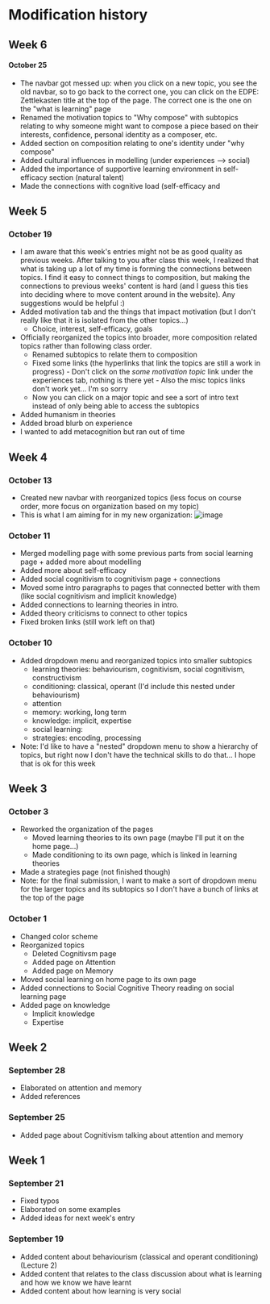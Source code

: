 # Modification history
## Week 6
#### October 25
- The navbar got messed up: when you click on a new topic, you see the old navbar, so to go back to the correct one, you can click on the EDPE: Zettlekasten title at the top of the page. The correct one is the one on the "what is learning" page
- Renamed the motivation topics to "Why compose" with subtopics relating to why someone might want to compose a piece based on their interests, confidence, personal identity as a composer, etc.
- Added section on composition relating to one's identity under "why compose"
- Added cultural influences in modelling (under experiences --> social)
- Added the importance of supportive learning environment in self-efficacy section (natural talent)
- Made the connections with cognitive load (self-efficacy and

  
## Week 5
### October 19
- I am aware that this week's entries might not be as good quality as previous weeks. After talking to you after class this week, I realized that what is taking up a lot of my time is forming the connections between topics. I find it easy to connect things to composition, but making the connections to previous weeks' content is hard (and I guess this ties into deciding where to move content around in the website). Any suggestions would be helpful :)
- Added motivation tab and the things that impact motivation (but I don't really like that it is isolated from the other topics...)
    - Choice, interest, self-efficacy, goals
- Officially reorganized the topics into broader, more composition related topics rather than following class order.
    - Renamed subtopics to relate them to composition
    - Fixed some links (the hyperlinks that link the topics are still a work in progress)
          - Don't click on the *some motivation topic* link under the experiences tab, nothing is there yet
          - Also the misc topics links don't work yet... I'm so sorry
    - Now you can click on a major topic and see a sort of intro text instead of only being able to access the subtopics
- Added humanism in theories
- Added broad blurb on experience
- I wanted to add metacognition but ran out of time
  

## Week 4
### October 13
- Created new navbar with reorganized topics (less focus on course order, more focus on organization based on my topic)
- This is what I am aiming for in my new organization:
![image](https://github.com/etomiuk/Zettlekasten/assets/74218835/05a14ef6-6279-400d-84f6-632b7fbee2bf)

### October 11
- Merged modelling page with some previous parts from social learning page + added more about modelling
- Added more about self-efficacy
- Added social cognitivism to cognitivism page + connections
- Moved some intro paragraphs to pages that connected better with them (like social cognitivism and implicit knowledge)
- Added connections to learning theories in intro.
- Added theory criticisms to connect to other topics
- Fixed broken links (still work left on that)
### October 10
- Added dropdown menu and reorganized topics into smaller subtopics
  - learning theories: behaviourism, cognitivism, social cognitivism, constructivism
  - conditioning: classical, operant (I'd include this nested under behaviourism)
  - attention
  - memory: working, long term
  - knowledge: implicit, expertise
  - social learning:
  - strategies: encoding, processing
- Note: I'd like to have a "nested" dropdown menu to show a hierarchy of topics, but right now I don't have the technical skills to do that... I hope that is ok for this week
## Week 3
### October 3
- Reworked the organization of the pages
  - Moved learning theories to its own page (maybe I'll put it on the home page...)
  - Made conditioning to its own page, which is linked in learning theories
- Made a strategies page (not finished though)
- Note: for the final submission, I want to make a sort of dropdown menu for the larger topics and its subtopics so I don't have a bunch of links at the top of the page
### October 1
- Changed color scheme
- Reorganized topics
  - Deleted Cognitivsm page
  - Added page on Attention
  - Added page on Memory
- Moved social learning on home page to its own page
- Added connections to Social Cognitive Theory reading on social learning page
- Added page on knowledge
  - Implicit knowledge
  - Expertise
## Week 2
### September 28
- Elaborated on attention and memory
- Added references
### September 25
- Added page about Cognitivism talking about attention and memory
## Week 1
### September 21
- Fixed typos
- Elaborated on some examples
- Added ideas for next week's entry
### September 19
- Added content about behaviourism (classical and operant conditioning) (Lecture 2)
- Added content that relates to the class discussion about what is learning and how we know we have learnt
- Added content about how learning is very social
